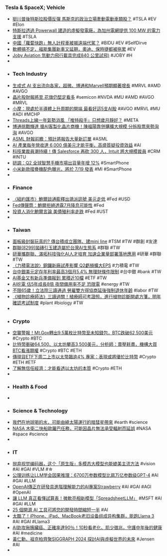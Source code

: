 ### Tesla & SpaceX; Vehicle
- [挺川普後特斯拉股價反彈 馬斯克的政治立場牽動電動車類股？](https://news.cnyes.com/news/id/5639499) #TSLA #EV #Elon
- [特斯拉透過 Powerwall 建造的虛擬發電廠，為加州電網提供 100 MW 的電力支援](https://www.inside.com.tw/article/35611-teslas-california-virtual-power-plant-delivers-100-mw-to-help-the-grid) #TSLA
- [中國「蘿蔔快跑」無人計程車被揭遠端代駕？](https://www.newmobilelife.com/2024/07/15/中國「蘿蔔快跑」無人計程車被揭遠端代駕？/) #BIDU #EV #SelfDirve
- [軟體搞不定，福斯集團新車又延期，奧迪、保時捷都被拖累](https://technews.tw/2024/07/15/software-struggle-volkswagen-new-platform/) #EV
- [Joby Aviation 氫動力飛行載具完成840 公里試飛)](https://www.cool3c.com/article/220189) #JOBY #H
-
- ### Tech Industry
- [生成式 AI 支出流向各家，超微、博通和Marvell預期顯著增長](https://magnifier.cmoney.tw/【美股新聞】生成式-ai-支出流向多家公司，超微、/) #MRVL #AMD #AVGO
- [晶片股財報將至 花旗仍堅定看多](https://news.cnyes.com/news/id/5640644) #semicon #NVDA #MU #AMD #AVGO #MRVL
- [小摩：現處於半導體上升周期的開端 最看好這5支AI股](https://udn.com/news/story/6811/8097406) #AVGO #MRVL #MU #ADI #MCHP
- [Threads上線一年氣勢消風 「推特殺手」只想歲月靜好？](https://news.cnyes.com/news/id/5639791) #META
- [博通挑戰輝達 搶AI客製化晶片商機！陳福陽靠併購擴大規模 分拆股票來勢洶洶](https://www.wealth.com.tw/articles/7c530537-5d4f-4559-b976-697d1b9b37f1) #AVGO
- [ASML 財報前瞻：預計將報告大量新訂單](https://uanalyze.com.tw/articles/347635665) #ASML
- [AI 產業每年營收達 6,000 億美元才能平衡，高盛質疑投資效益](https://finance.technews.tw/2024/07/16/investment-returns-ai-industry/) #AI
- [科技業裁員潮持續！傳 Salesforce 再砍 300 人，Intuit 將大規模裁員](https://finance.technews.tw/2024/07/16/salesforce-cuts-more-jobs/) #CRM #INTU
- [研調：Q2 全球智慧手機市場出貨量年增 12%](https://technews.tw/2024/07/16/the-global-smartphone-market-rebounds-for-the-third-consecutive-quarter-with-a-12-percent-growth/) #SmartPhone
- [小米新款摺疊機配色曝光，將於 7/19 發表](https://m.eprice.com.tw/mobile/talk/4568/5810928/1) #MI #SmartPhone
-
- ### Finance
- [〈紐約匯市〉鮑爾談通膨釋出鴿派訊號 美元走低](https://news.cnyes.com/news/id/5639493) #Fed #USD
- [Fed傳聲筒：鮑爾拒絕透露7月降息可能性](https://news.cnyes.com/news/id/5639482) #Fed
- [投資人消化鮑爾言論 美債殖利率走跌](https://news.cnyes.com/news/id/5640643) #Fed #UST
-
- ### Taiwan
- [面板級封裝玩真的? 傳台積成立團隊、建mini line](https://www.moneydj.com/kmdj/news/newsviewer.aspx?a=b82b8dab-f043-4c33-9d98-2d84a1c2e4ec) #TSM #TW #群創 #友達
- [群聯(8299)拋磚引玉建造屬於台灣AI生態系](https://uanalyze.com.tw/articles/705115670) #群聯 #TW
- [研華攜群聯、滿拓科技強化AI人才培育 加速企業量部署落地應用](https://news.cnyes.com/news/id/5640339) #研華 #群聯 #TW
- [〈力積電法說〉銅鑼新廠試產影響 Q2虧損擴大EPS](https://news.cnyes.com/news/id/5640376) #力積電 #TW
- [台中銀美元定存年利率最高3個月5.4% 無理財條件限制](https://news.cnyes.com/news/id/5638317) #台中銀 #bank #TW
- [AI基金又有新兵準備報到 累積近10檔](https://money.udn.com/money/story/5618/8098628) #ETF #TW
- [AI吃電 估5年成長8倍 夜間備用率不足 恐限電](https://tw.news.yahoo.com/ai吃電-估5年成長8倍-夜間備用率不足-恐限電-064728904.html) #energy #TW
- [不限65歲！立法院三讀通過 勞雇雙方得協商延後強制退休年齡](https://news.cnyes.com/news/id/5638740) #labor #TW
- [《植物診療師法》三讀過關！植療師可考證照，進行植物診斷開處方箋，明年確認考試制度](https://www.newsmarket.com.tw/blog/207646/) #plant #biology #TW
-
- ### Crypto
- [空襲警報！Mt.Gox轉出9.5萬枚比特幣至未知錢包，BTC跌破62,500美元](https://www.blocktempo.com/mtgox-transferred-95000-bitcoins-to-an-unknown-wallet/) #Crypto #BTC
- [比特幣衝破64,500、以太坊攀高3,500美元，分析師：賣壓耗盡，機構大買BTC看漲期權](https://www.blocktempo.com/bitcoin-approaches-65000/) #Crypto #BTC #ETH
- [傳現貨ETF下周二上市以太幣飆逾4% 專家：表現或將優於比特幣](https://news.cnyes.com/news/id/5640161) #Crypto #ETH #ETF
- [了解無信任經濟：才能看透以太坊的本質](https://www.blocktempo.com/the-trustless-economy-understanding-ethereum/) #Crypto #ETH
-
- ### Health & Food
-
- ### Science & Technology
- [我們在地球喝的水，可能由繞太陽運行的暗彗星帶來](https://technews.tw/2024/07/15/dark-comet-earth-water/) #earth #science
- [NASA 木衛二快船歐羅巴任務，可能因晶片無法承受輻射而延誤](https://technews.tw/2024/07/15/europa-clipper/) #NASA #space #science
-
- ### IT
- [抛弃视觉编码器，这个「原生版」多模态大模型也能媲美主流方法](https://www.jiqizhixin.com/articles/2024-07-16-2) #vision #AI #GAI #VLM #☆
- [公理训练让LLM学会因果推理：6700万参数模型比肩万亿参数级GPT-4](https://www.jiqizhixin.com/articles/2024-07-16-4) #AI #GAI #LLM
- [OpenAI傳正在研發具進階理解能力的AI專案Strawberry](https://www.ithome.com.tw/news/163939) #AI #GAI #AGI #OpenAI
- [讓 LLM 真正看懂試算表！微軟亮相新模型「SpreadsheetLLM」](https://www.inside.com.tw/article/35620-spreadsheet-llm) #MSFT #AI #GAI #LLM
- [25 個開源 AI 工具可將您的開發時間縮短一半](https://codelove.tw/@tony/post/rqErXx) #AI
- [太酷了！iPhone、iPad、MacBook老旧设备组成异构集群，能跑Llama 3](https://www.jiqizhixin.com/articles/2024-07-16-5) #AI #GAI #Llama3
- [AI助攻揪胰臟癌、正確率達90％！10秒看老化、肌少徵兆，守護中年後的健康](https://www.edh.tw/article/36307) #AI #medicine
- [黃仁勳、祖克柏齊聚SIGGRAPH 2024 探討AI與虛擬世界的未來](https://tw.stock.yahoo.com/news/黃仁勳-祖克柏齊聚siggraph-2024-探討ai與虛擬世界的未來-093640228.html) #Jensen #AI
-